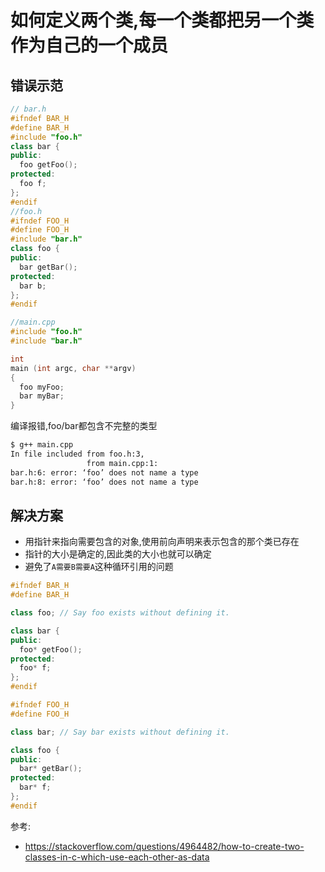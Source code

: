 # 如何定义两个类,每一个类都把另一个类作为自己的一个成员

## 错误示范
```c++
// bar.h
#ifndef BAR_H
#define BAR_H
#include "foo.h"
class bar {
public:
  foo getFoo();
protected:
  foo f;
};
#endif
//foo.h
#ifndef FOO_H
#define FOO_H
#include "bar.h"
class foo {
public:
  bar getBar();
protected:
  bar b;
};
#endif

//main.cpp
#include "foo.h"
#include "bar.h"

int
main (int argc, char **argv)
{
  foo myFoo;
  bar myBar;
}
```
编译报错,foo/bar都包含不完整的类型
```bash
$ g++ main.cpp
In file included from foo.h:3,
                 from main.cpp:1:
bar.h:6: error: ‘foo’ does not name a type
bar.h:8: error: ‘foo’ does not name a type
```

## 解决方案
- 用指针来指向需要包含的对象,使用前向声明来表示包含的那个类已存在
- 指针的大小是确定的,因此类的大小也就可以确定
- 避免了`A需要B需要A`这种循环引用的问题
```c++
#ifndef BAR_H
#define BAR_H

class foo; // Say foo exists without defining it.

class bar {
public:
  foo* getFoo();
protected:
  foo* f;
};
#endif 

#ifndef FOO_H
#define FOO_H

class bar; // Say bar exists without defining it.

class foo {
public:
  bar* getBar();
protected:
  bar* f;
};
#endif 
```

参考:
- https://stackoverflow.com/questions/4964482/how-to-create-two-classes-in-c-which-use-each-other-as-data